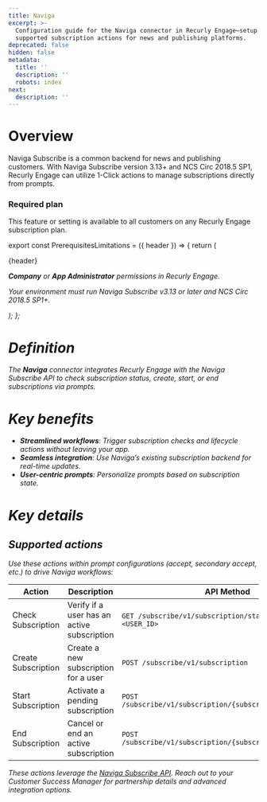 ```yaml
---
title: Naviga
excerpt: >-
  Configuration guide for the Naviga connector in Recurly Engage—setup and
  supported subscription actions for news and publishing platforms.
deprecated: false
hidden: false
metadata:
  title: ''
  description: ''
  robots: index
next:
  description: ''
---
```

# Overview

Naviga Subscribe is a common backend for news and publishing customers. With Naviga Subscribe version 3.13+ and NCS Circ 2018.5 SP1, Recurly Engage can utilize 1-Click actions to manage subscriptions directly from prompts.

### Required plan

This feature or setting is available to all customers on any Recurly Engage subscription plan.

export const PrerequisitesLimitations = ({ header }) => {
  return (
    <div className="flex justify-start">
      <div className="rounded-md p-6 m-4 max-w-lg shadow-md border border-gray-300 dark:bg-gray-800 dark:border-gray-600">
        <p className="text-lg font-bold">{header}</p>
        <p>
          <i className="fa-solid fa-check mr-2" />
          <strong>Company</strong> or <strong>App Administrator</strong> permissions in Recurly Engage.
        </p>
        <p>
          <i className="fa-solid fa-exclamation-triangle mr-4" />
          Your environment must run Naviga Subscribe v3.13 or later and NCS Circ 2018.5 SP1+.
        </p>
      </div>
    </div>
  );
};

<PrerequisitesLimitations header="Prerequisites & limitations" />

# Definition

The **Naviga** connector integrates Recurly Engage with the Naviga Subscribe API to check subscription status, create, start, or end subscriptions via prompts.

# Key benefits

* **Streamlined workflows**: Trigger subscription checks and lifecycle actions without leaving your app.
* **Seamless integration**: Use Naviga’s existing subscription backend for real-time updates.
* **User-centric prompts**: Personalize prompts based on subscription state.

# Key details

## Supported actions

Use these actions within prompt configurations (accept, secondary accept, etc.) to drive Naviga workflows:

| Action              | Description                                 | API Method                                                  |
| ------------------- | ------------------------------------------- | ----------------------------------------------------------- |
| Check Subscription  | Verify if a user has an active subscription | `GET /subscribe/v1/subscription/status?userId=<USER_ID>`    |
| Create Subscription | Create a new subscription for a user        | `POST /subscribe/v1/subscription`                           |
| Start Subscription  | Activate a pending subscription             | `POST /subscribe/v1/subscription/{subscriptionId}/activate` |
| End Subscription    | Cancel or end an active subscription        | `POST /subscribe/v1/subscription/{subscriptionId}/cancel`   |

These actions leverage the [Naviga Subscribe API](https://docs.navigaglobal.com/naviga-subscribe/additional-resources/subscribe-apis/subscribe-api). Reach out to your Customer Success Manager for partnership details and advanced integration options.